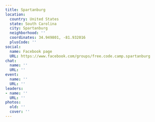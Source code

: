 ```yaml
---
title: Spartanburg
location:
  country: United States
  state: South Carolina
  city: Spartanburg
  neighborhood: ''
  coordinates: 34.949801, -81.932016
  plusCode: ''
social:
  name: Facebook page
  URL: https://www.facebook.com/groups/free.code.camp.spartanburg
chat:
  name: ''
  URL: ''
event:
  name: ''
  URL: ''
leaders:
- name: ''
  URL: ''
photos:
  old: ''
  cover: ''
---
```


